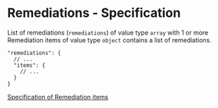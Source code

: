 # Remediations - Specification

List of remediations (`remediations`) of value type `array` with 1 or more Remediation items of value type `object`
contains a list of remediations.

```
"remediations": {
  // ...
  "items": {
    // ...
  }
}
```

[Specification of Remediation items](remediations/remediation-spec.en.md)

